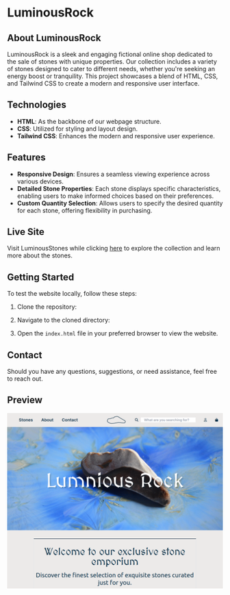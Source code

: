 # LuminousRock

## About LuminousRock

LuminousRock is a sleek and engaging fictional online shop dedicated to the sale of stones with unique properties. Our collection includes a variety of stones designed to cater to different needs, whether you're seeking an energy boost or tranquility. This project showcases a blend of HTML, CSS, and Tailwind CSS to create a modern and responsive user interface.

## Technologies

- **HTML**: As the backbone of our webpage structure.
- **CSS**: Utilized for styling and layout design.
- **Tailwind CSS**: Enhances the modern and responsive user experience.

## Features

- **Responsive Design**: Ensures a seamless viewing experience across various devices.
- **Detailed Stone Properties**: Each stone displays specific characteristics, enabling users to make informed choices based on their preferences.
- **Custom Quantity Selection**: Allows users to specify the desired quantity for each stone, offering flexibility in purchasing.

## Live Site

Visit LuminousStones while clicking [here](https://luminousrock.onrender.com) to explore the collection and learn more about the stones.

## Getting Started

To test the website locally, follow these steps:

1. Clone the repository:

2. Navigate to the cloned directory:

3. Open the `index.html` file in your preferred browser to view the website.

## Contact

Should you have any questions, suggestions, or need assistance, feel free to reach out.

## Preview
![preview](images/preview/preview.png)

